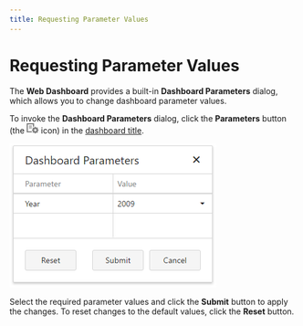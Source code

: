 ```yaml
---
title: Requesting Parameter Values
---
```

# Requesting Parameter Values
The **Web Dashboard** provides a built-in **Dashboard Parameters** dialog, which allows you to change dashboard parameter values.

To invoke the **Dashboard Parameters** dialog, click the **Parameters** button (the ![Parameters_ParametersButtonWin_Title](../../../images/Img21814.png) icon) in the [dashboard title](../../../../dashboard-for-web/articles/web-dashboard-viewer-mode/data-presentation/dashboard-layout.md).

![Parameters_DashboardParametersDialog_Web](../../../images/Img21818.png)

Select the required parameter values and click the **Submit** button to apply the changes. To reset changes to the default values, click the **Reset** button.